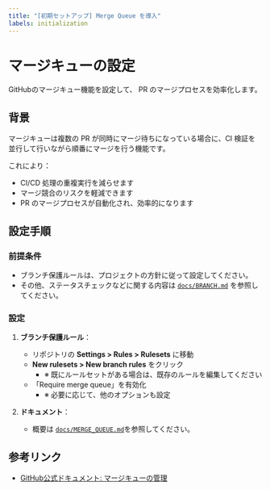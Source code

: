 ```yaml
---
title: "[初期セットアップ] Merge Queue を導入"
labels: initialization
---
```


# マージキューの設定

GitHubのマージキュー機能を設定して、 PR のマージプロセスを効率化します。

## 背景

マージキューは複数の PR が同時にマージ待ちになっている場合に、CI 検証を並行して行いながら順番にマージを行う機能です。

これにより：

- CI/CD 処理の重複実行を減らせます
- マージ競合のリスクを軽減できます
- PR のマージプロセスが自動化され、効率的になります

## 設定手順

### 前提条件

- ブランチ保護ルールは、プロジェクトの方針に従って設定してください。
- その他、ステータスチェックなどに関する内容は [`docs/BRANCH.md`](../../docs/BRANCH.md) を参照してください。

### 設定

1. **ブランチ保護ルール**：
   - リポジトリの **Settings > Rules > Rulesets** に移動
   - **New rulesets > New branch rules** をクリック
     - ※ 既にルールセットがある場合は、既存のルールを編集してください
   - 「Require merge queue」を有効化
     - ※ 必要に応じて、他のオプションも設定

2. **ドキュメント**：
   - 概要は [`docs/MERGE_QUEUE.md`](../../docs/MERGE_QUEUE.md)を参照してください。

## 参考リンク

- [GitHub公式ドキュメント: マージキューの管理](https://docs.github.com/ja/repositories/configuring-branches-and-merges-in-your-repository/configuring-pull-request-merges/managing-a-merge-queue)
